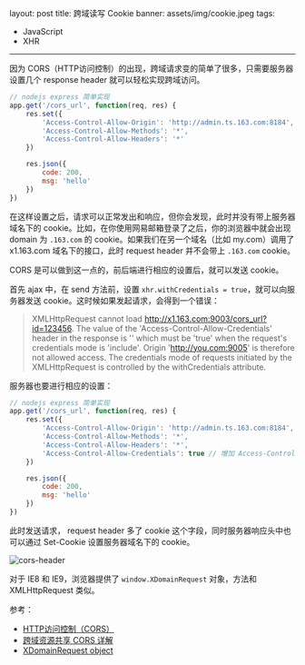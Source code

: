 
layout: post
title: 跨域读写 Cookie
banner: assets/img/cookie.jpeg
tags:
- JavaScript
- XHR
---

因为 CORS（HTTP访问控制）的出现，跨域请求变的简单了很多，只需要服务器设置几个 response header 就可以轻松实现跨域访问。

```js
// nodejs express 简单实现
app.get('/cors_url', function(req, res) {
    res.set({
        'Access-Control-Allow-Origin': 'http://admin.ts.163.com:8184',
        'Access-Control-Allow-Methods': '*',
        'Access-Control-Allow-Headers': '*'
    })

    res.json({
        code: 200,
        msg: 'hello'
    })
})
```

在这样设置之后，请求可以正常发出和响应，但你会发现，此时并没有带上服务器域名下的 cookie。比如，在你使用网易邮箱登录了之后，你的浏览器中就会出现 domain 为 `.163.com` 的 cookie。如果我们在另一个域名（比如 my.com）调用了 x1.163.com 域名下的接口，此时 request header 并不会带上 `.163.com` cookie。

CORS 是可以做到这一点的，前后端进行相应的设置后，就可以发送 cookie。

首先 ajax 中，在 send 方法前，设置 `xhr.withCredentials = true`，就可以向服务器发送 cookie。这时候如果发起请求，会得到一个错误：

> XMLHttpRequest cannot load http://x1.163.com:9003/cors_url?id=123456. The value of the 'Access-Control-Allow-Credentials' header in the response is '' which must be 'true' when the request's credentials mode is 'include'. Origin 'http://you.com:9005' is therefore not allowed access. The credentials mode of requests initiated by the XMLHttpRequest is controlled by the withCredentials attribute.

服务器也要进行相应的设置：

```js
// nodejs express 简单实现
app.get('/cors_url', function(req, res) {
    res.set({
        'Access-Control-Allow-Origin': 'http://admin.ts.163.com:8184',
        'Access-Control-Allow-Methods': '*',
        'Access-Control-Allow-Headers': '*',
        'Access-Control-Allow-Credentials': true // 增加 Access-Control-Allow-Credentials 
    })

    res.json({
        code: 200,
        msg: 'hello'
    })
})
```


此时发送请求， request header 多了 cookie 这个字段，同时服务器响应头中也可以通过 Set-Cookie 设置服务器域名下的 cookie。

![cors-header](/posts/assets/img/cors/header.jpg)

对于 IE8 和 IE9，浏览器提供了 `window.XDomainRequest` 对象，方法和 XMLHttpRequest 类似。

参考：

* [HTTP访问控制（CORS）](https://developer.mozilla.org/zh-CN/docs/Web/HTTP/Access_control_CORS#附带身份凭证的请求)
* [跨域资源共享 CORS 详解](http://www.ruanyifeng.com/blog/2016/04/cors.html)
* [XDomainRequest object](https://msdn.microsoft.com/en-us/library/cc288060%28VS.85%29.aspx)









